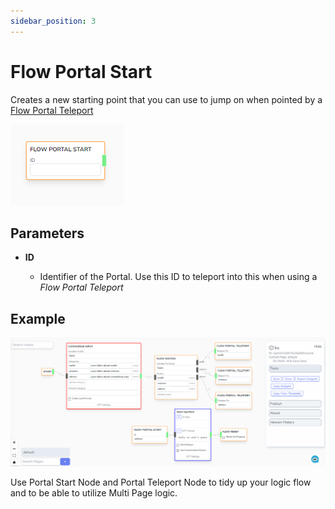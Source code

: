 ```yaml
---
sidebar_position: 3
---
```


# Flow Portal Start

Creates a new starting point that you can use to jump on when pointed by a [Flow Portal Teleport](/docs/chatbot-builder/nodes/flow-nodes/flow-teleport)

![alt text](image-2.png)

## Parameters

- **ID**

  - Identifier of the Portal. Use this ID to teleport into this when using a _Flow Portal Teleport_

## Example

![alt text](image-4.png)

Use Portal Start Node and Portal Teleport Node to tidy up your logic flow and to be able to utilize Multi Page logic.
